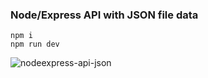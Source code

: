 ### Node/Express API with JSON file data

```
npm i
npm run dev
```

![nodeexpress-api-json](https://user-images.githubusercontent.com/97021586/213026986-77849812-ad4d-4f4d-b210-2ceb5429240d.gif)
